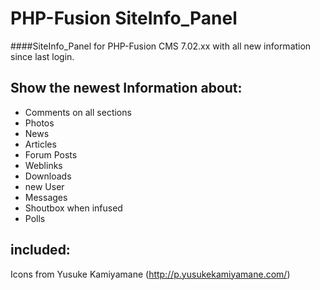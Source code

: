 PHP-Fusion SiteInfo_Panel
===================

####SiteInfo_Panel for PHP-Fusion CMS 7.02.xx with all new information since last login.

Show the newest Information about:
----------------------------------
- Comments on all sections
- Photos
- News
- Articles
- Forum Posts
- Weblinks
- Downloads
- new User
- Messages
- Shoutbox when infused
- Polls


included:
---------
Icons from Yusuke Kamiyamane (http://p.yusukekamiyamane.com/)
